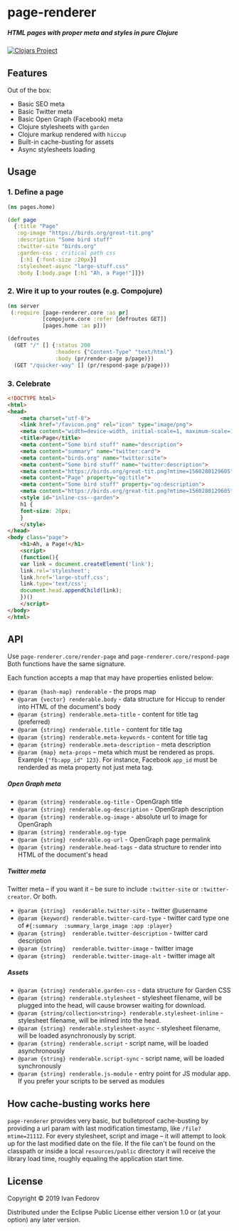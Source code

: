 # page-renderer

##### HTML pages with proper meta and styles in pure Clojure

[![Clojars Project](https://img.shields.io/clojars/v/page-renderer.svg)](https://clojars.org/page-renderer)


## Features
Out of the box:
- Basic SEO meta
- Basic Twitter meta
- Basic Open Graph (Facebook) meta
- Clojure stylesheets with `garden`
- Clojure markup rendered with `hiccup`
- Built-in cache-busting for assets
- Async stylesheets loading

## Usage

### 1. Define a page
```clojure
(ns pages.home)

(def page
  {:title "Page"
   :og-image "https://birds.org/great-tit.png"
   :description "Some bird stuff"
   :twitter-site "birds.org"
   :garden-css ; critical path css
    [:h1 {:font-size :20px}]
   :stylesheet-async "large-stuff.css"
   :body [:body.page [:h1 "Ah, a Page!"]]})
```

### 2. Wire it up to your routes (e.g. Compojure)
``` clojure
(ns server
 (:require [page-renderer.core :as pr]
           [compojure.core :refer [defroutes GET]] 
           [pages.home :as p]))

(defroutes
  (GET "/" [] {:status 200
               :headers {"Content-Type" "text/html"}
               :body (pr/render-page p/page)})
  (GET "/quicker-way" [] (pr/respond-page p/page)))
```

### 3. Celebrate
```html
<!DOCTYPE html>
<html>
<head>
    <meta charset="utf-8">
    <link href="/favicon.png" rel="icon" type="image/png">
    <meta content="width=device-width, initial-scale=1, maximum-scale=1" name="viewport">
    <title>Page</title>
    <meta content="Some bird stuff" name="description">
    <meta content="summary" name="twitter:card">
    <meta content="birds.org" name="twitter:site">
    <meta content="Some bird stuff" name="twitter:description">
    <meta content="https://birds.org/great-tit.png?mtime=1560280129605" name="twitter:image">
    <meta content="Page" property="og:title">
    <meta content="Some bird stuff" property="og:description">
    <meta content="https://birds.org/great-tit.png?mtime=1560280129605" property="og:image">
    <style id="inline-css--garden">
    h1 {
    font-size: 20px;
    }
    </style>
</head>
<body class="page">
    <h1>Ah, a Page!</h1>
    <script>
    (function(){
    var link = document.createElement('link');
    link.rel='stylesheet';
    link.href='large-stuff.css';
    link.type='text/css';
    document.head.appendChild(link);
    })()
    </script>
</body>
</html>
```

## API
Use `page-renderer.core/render-page` and `page-renderer.core/respond-page`
Both functions have the same signature.

Each function accepts a map that may have properties enlisted below:

- `@param {hash-map} renderable` - the props map 
- `@param {vector} renderable.body` - data structure for Hiccup to render into HTML of the document's body
- `@param {string} renderable.meta-title` - content for title tag (preferred)
- `@param {string} renderable.title` - content for title tag
- `@param {string} renderable.meta-keywords` - content for title tag
- `@param {string} renderable.meta-description` - meta description
- `@param {map} meta-props` – meta which must be rendered as props.
    Example `{"fb:app_id" 123}`.
    For instance, Facebook `app_id` must be renderded as meta property not just meta tag.
    

##### Open Graph meta
- `@param {string} renderable.og-title` - OpenGraph title
- `@param {string} renderable.og-description` - OpenGraph description
- `@param {string} renderable.og-image` - absolute url to image for OpenGraph
- `@param {string} renderable.og-type`
- `@param {string} renderable.og-url` - OpenGraph page permalink
- `@param {string} renderable.head-tags` - data structure to render into HTML of the document's head

##### Twitter meta
Twitter meta – if you want it – be sure to include `:twitter-site` or `:twitter-creator`. Or both.

- `@param {string}  renderable.twitter-site` - twitter @username
- `@param {keyword} renderable.twitter-card-type` - twitter card type
    one of `#{:summary  :summary_large_image :app :player}`
- `@param {string}  renderable.twitter-description` - twitter card description
- `@param {string}  renderable.twitter-image` - twitter image
- `@param {string}  renderable.twitter-image-alt` - twitter image alt

##### Assets
- `@param {string} renderable.garden-css` - data structure for Garden CSS
- `@param {string} renderable.stylesheet` - stylesheet filename, will be plugged into the head, will cause
browser waiting for download.
- `@param {string/collection<string>} renderable.stylesheet-inline` - stylesheet filename, will be inlined into the head.
- `@param {string} renderable.stylesheet-async` - stylesheet filename, will be loaded asynchronously by script.
- `@param {string} renderable.script` - script name, will be loaded asynchronously
- `@param {string} renderable.script-sync` - script name, will be loaded synchronously
- `@param {string} renderable.js-module` - entry point for JS modular app. If you prefer your scripts to be served as modules

## How cache-busting works here
`page-renderer` provides very basic, but bulletproof cache-busting by providing
a url param with last modification timestamp, like `/file?mtime=21112`.
For every stylesheet, script and image – it will attempt to look up for the
last modified date on the file. If the file can't be found on the classpath
or inside a local `resources/public` directory it will receive the library load time,
roughly equaling the application start time.

## License

Copyright © 2019 Ivan Fedorov

Distributed under the Eclipse Public License either version 1.0
 or (at your option) any later version.
